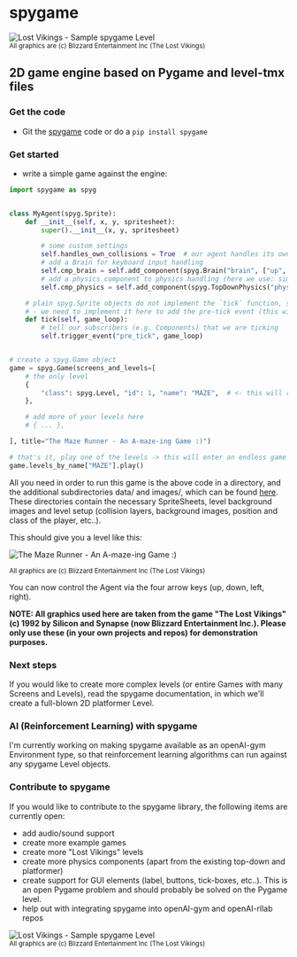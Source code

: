 # spygame

![Lost Vikings - Sample spygame Level](https://raw.githubusercontent.com/sven1977/spygame/master/examples/platformer_2d/screen2.png)
<br /><sub>All graphics are (c) Blizzard Entertainment Inc (The Lost Vikings)</sub>

## 2D game engine based on Pygame and level-tmx files

### Get the code
* Git the [spygame](www.github.com/sven1977/spygame) code or do a `pip install spygame`

### Get started
* write a simple game against the engine:

```python
import spygame as spyg


class MyAgent(spyg.Sprite):
    def __init__(self, x, y, spritesheet):
        super().__init__(x, y, spritesheet)

        # some custom settings
        self.handles_own_collisions = True  # our agent handles its own collisions (instead of letting the Stage do it for us)
        # add a Brain for keyboard input handling
        self.cmp_brain = self.add_component(spyg.Brain("brain", ["up", "down", "left", "right"]))
        # add a physics component to physics handling (here we use: simple 2D top-down view and controls)
        self.cmp_physics = self.add_component(spyg.TopDownPhysics("physics"))

    # plain spyg.Sprite objects do not implement the `tick` function, so nothing ever happens with them
    # - we need to implement it here to add the pre-tick event (this will trigger the brain and physics components to act)
    def tick(self, game_loop):
        # tell our subscribers (e.g. Components) that we are ticking
        self.trigger_event("pre_tick", game_loop)


# create a spyg.Game object
game = spyg.Game(screens_and_levels=[
    # the only level
    {
        "class": spyg.Level, "id": 1, "name": "MAZE",  # <- this will read the data/maze.tmx file for the level's layout and setup data
    },

    # add more of your levels here
    # { ... },

], title="The Maze Runner - An A-maze-ing Game :)")

# that's it, play one of the levels -> this will enter an endless game loop
game.levels_by_name["MAZE"].play()
```

All you need in order to run this game is the above code in a directory, and the additional subdirectories data/ and images/, which can
be found [here](www.github.com/sven1977/spygame/tree/master/examples/maze_runner). These directories contain the necessary SpriteSheets,
level background images and level setup (collision layers, background images, position and class of the player, etc..).

This should give you a level like this:

![The Maze Runner - An A-maze-ing Game :)](https://raw.githubusercontent.com/sven1977/spygame/master/examples/maze_runner/screen1.png)

<sub>All graphics are (c) Blizzard Entertainment Inc (The Lost Vikings)</sub>

You can now control the Agent via the four arrow keys (up, down, left, right).

<b>NOTE: All graphics used here are taken from the game "The Lost Vikings" (c) 1992 by Silicon and Synapse (now Blizzard Entertainment Inc.).
Please only use these (in your own projects and repos) for demonstration purposes.</b>

### Next steps
If you would like to create more complex levels (or entire Games with many Screens and Levels), read the spygame documentation, in which we'll
create a full-blown 2D platformer Level.

### AI (Reinforcement Learning) with spygame
I'm currently working on making spygame available as an openAI-gym Environment type, so that reinforcement learning algorithms can run against any spygame
Level objects.

### Contribute to spygame
If you would like to contribute to the spygame library, the following items are currently open:
* add audio/sound support
* create more example games
* create more "Lost Vikings" levels
* create more physics components (apart from the existing top-down and platformer)
* create support for GUI elements (label, buttons, tick-boxes, etc..). This is an open Pygame problem and should probably be solved on the Pygame level.
* help out with integrating spygame into openAI-gym and openAI-rllab repos

![Lost Vikings - Sample spygame Level](https://raw.githubusercontent.com/sven1977/spygame/master/examples/platformer_2d/screen1.png)
<br /><sub>All graphics are (c) Blizzard Entertainment Inc (The Lost Vikings)</sub>
